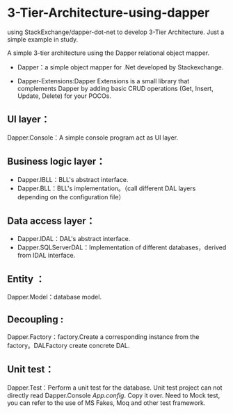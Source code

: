 # 3-Tier-Architecture-using-dapper

using StackExchange/dapper-dot-net to develop 3-Tier Architecture. Just a simple example in study.

A simple 3-tier architecture using the Dapper relational object mapper.

- Dapper：a simple object mapper for .Net developed by Stackexchange.

- Dapper-Extensions:Dapper Extensions is a small library that complements Dapper by adding basic CRUD operations (Get, Insert, Update, Delete) for your POCOs. 

## UI layer：
Dapper.Console：A simple console program act as UI layer.

## Business logic layer：
- Dapper.IBLL：BLL's abstract interface.
- Dapper.BLL：BLL's implementation。（call different DAL layers depending on the configuration file）

## Data access layer：
- Dapper.IDAL：DAL's abstract interface.
- Dapper.SQLServerDAL：Implementation of different databases，derived from IDAL interface.

## Entity ：
Dapper.Model：database model.

## Decoupling :
Dapper.Factory：factory.Create a corresponding instance from the factory。DALFactory create concrete DAL.

## Unit test：
Dapper.Test：Perform a unit test for the database. Unit test project can not directly read Dapper.Console *App.config*. Copy it over.
Need to Mock test, you can refer to the use of MS Fakes, Moq and other test framework.
